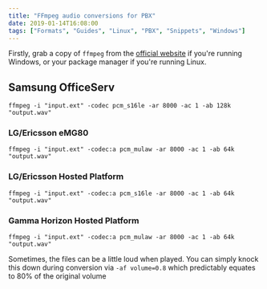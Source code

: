```yaml
---
title: "FFmpeg audio conversions for PBX"
date: 2019-01-14T16:08:00
tags: ["Formats", "Guides", "Linux", "PBX", "Snippets", "Windows"]
---
```


Firstly, grab a copy of `ffmpeg` from the [official website](https://www.ffmpeg.org/download.html#build-windows) if you're running Windows, or your package manager if you're running Linux.

## Samsung OfficeServ
```
ffmpeg -i "input.ext" -codec pcm_s16le -ar 8000 -ac 1 -ab 128k "output.wav"
```

### LG/Ericsson eMG80
```
ffmpeg -i "input.ext" -codec:a pcm_mulaw -ar 8000 -ac 1 -ab 64k "output.wav"
```

### LG/Ericsson Hosted Platform
```
ffmpeg -i "input.ext" -codec:a pcm_s16le -ar 8000 -ac 1 -ab 64k "output.wav"
```

### Gamma Horizon Hosted Platform
```
ffmpeg -i "input.ext" -codec:a pcm_mulaw -ar 8000 -ac 1 -ab 64k "output.wav"
```

Sometimes, the files can be a little loud when played. You can simply knock this down during conversion via `-af volume=0.8` which predictably equates to 80% of the original volume